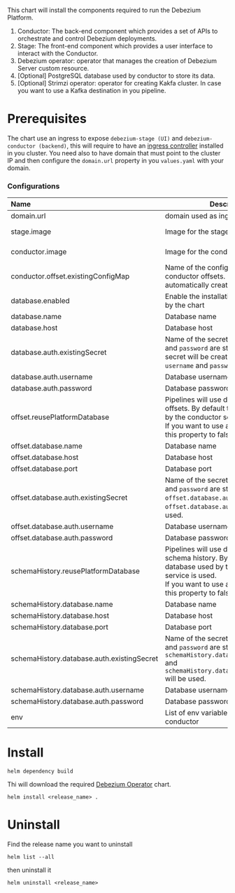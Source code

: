 This chart will install the components required to run the Debezium Platform.

1. Conductor: The back-end component which provides a set of APIs to orchestrate and control Debezium deployments.
2. Stage: The front-end component which provides a user interface to interact with the Conductor.
3. Debezium operator: operator that manages the creation of Debezium Server custom resource.
4. [Optional] PostgreSQL database used by conductor to store its data.
5. [Optional] Strimzi operator: operator for creating Kakfa cluster. In case you want to use a Kafka destination in you
   pipeline.

# Prerequisites

The chart use an ingress to expose `debezium-stage (UI)` and `debezium-conductor (backend)`,
this will require to have
an [ingress controller](https://kubernetes.io/docs/concepts/services-networking/ingress-controllers/) installed in you
cluster.
You need also to have domain that must point to the cluster IP and then configure the `domain.url` property in
you `values.yaml` with your domain.

### Configurations

| Name                                       | Description                                                                                                                                                                            | Default                                    |
|:-------------------------------------------|----------------------------------------------------------------------------------------------------------------------------------------------------------------------------------------|--------------------------------------------|
| domain.url                                 | domain used as ingress host                                                                                                                                                            | ""                                         |
| stage.image                                | Image for the stage (UI)                                                                                                                                                               | quay.io/debezium/platform-stage:latest     |
| conductor.image                            | Image for the conductor                                                                                                                                                                | quay.io/debezium/platform-conductor:latest |
| conductor.offset.existingConfigMap         | Name of the config map used to store conductor offsets. If empty it will be automatically created.                                                                                     | ""                                         |
| database.enabled                           | Enable the installation of PostgreSQL by the chart                                                                                                                                     | false                                      |
| database.name                              | Database name                                                                                                                                                                          | postgres                                   |
| database.host                              | Database host                                                                                                                                                                          | postgres                                   |
| database.auth.existingSecret               | Name of the secret to where `username` and `password` are stored. If empty a secret will be created using the `username` and `password` properties                                     | ""                                         |
| database.auth.username                     | Database username                                                                                                                                                                      | user                                       |
| database.auth.password                     | Database password                                                                                                                                                                      | password                                   |
| offset.reusePlatformDatabase               | Pipelines will use database to store offsets. By default the database used by the conductor service is used.<br/> If you want to use a dedicated one set this property to false        | true                                       |
| offset.database.name                       | Database name                                                                                                                                                                          | postgres                                   |
| offset.database.host                       | Database host                                                                                                                                                                          | postgres                                   |
| offset.database.port                       | Database port                                                                                                                                                                          | 5432                                       |                                                                                                                                                                              |                                             |
| offset.database.auth.existingSecret        | Name of the secret to where `username` and `password` are stored. If not set `offset.database.auth.username` and `offset.database.auth.password` will be used.                         | ""                                         |
| offset.database.auth.username              | Database username                                                                                                                                                                      | user                                       |
| offset.database.auth.password              | Database password                                                                                                                                                                      | password                                   |                                                                                                                                                                  |                                             |
| schemaHistory.reusePlatformDatabase        | Pipelines will use database to store schema history. By default the database used by the conductor service is used.<br/> If you want to use a dedicated one set this property to false | true                                       |
| schemaHistory.database.name                | Database name                                                                                                                                                                          | postgres                                   |
| schemaHistory.database.host                | Database host                                                                                                                                                                          | postgres                                   |
| schemaHistory.database.port                | Database port                                                                                                                                                                          | 5432                                       |                                                                                                                                                                              |                                             |
| schemaHistory.database.auth.existingSecret | Name of the secret to where `username` and `password` are stored. If not set `schemaHistory.database.auth.username` and `schemaHistory.database.auth.password` will be used.           | ""                                         |
| schemaHistory.database.auth.username       | Database username                                                                                                                                                                      | user                                       |
| schemaHistory.database.auth.password       | Database password                                                                                                                                                                      | password                                   |                                                                                                                                                                       |                                                                                                                                                                                 |                                             |
| env                                        | List of env variable to pass to the conductor                                                                                                                                          | []                                         |

# Install

```shell
helm dependency build
```

Thi will download the required [Debezium Operator](https://github.com/debezium/debezium-operator) chart.

```shell
helm install <release_name> .
```

# Uninstall

Find the release name you want to uninstall

```shell
helm list --all
```

then uninstall it

```shell
helm uninstall <release_name>
```